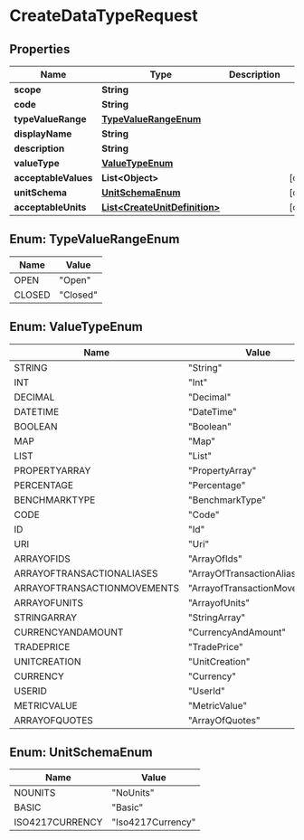 
# CreateDataTypeRequest

## Properties
Name | Type | Description | Notes
------------ | ------------- | ------------- | -------------
**scope** | **String** |  | 
**code** | **String** |  | 
**typeValueRange** | [**TypeValueRangeEnum**](#TypeValueRangeEnum) |  | 
**displayName** | **String** |  | 
**description** | **String** |  | 
**valueType** | [**ValueTypeEnum**](#ValueTypeEnum) |  | 
**acceptableValues** | **List&lt;Object&gt;** |  |  [optional]
**unitSchema** | [**UnitSchemaEnum**](#UnitSchemaEnum) |  |  [optional]
**acceptableUnits** | [**List&lt;CreateUnitDefinition&gt;**](CreateUnitDefinition.md) |  |  [optional]


<a name="TypeValueRangeEnum"></a>
## Enum: TypeValueRangeEnum
Name | Value
---- | -----
OPEN | &quot;Open&quot;
CLOSED | &quot;Closed&quot;


<a name="ValueTypeEnum"></a>
## Enum: ValueTypeEnum
Name | Value
---- | -----
STRING | &quot;String&quot;
INT | &quot;Int&quot;
DECIMAL | &quot;Decimal&quot;
DATETIME | &quot;DateTime&quot;
BOOLEAN | &quot;Boolean&quot;
MAP | &quot;Map&quot;
LIST | &quot;List&quot;
PROPERTYARRAY | &quot;PropertyArray&quot;
PERCENTAGE | &quot;Percentage&quot;
BENCHMARKTYPE | &quot;BenchmarkType&quot;
CODE | &quot;Code&quot;
ID | &quot;Id&quot;
URI | &quot;Uri&quot;
ARRAYOFIDS | &quot;ArrayOfIds&quot;
ARRAYOFTRANSACTIONALIASES | &quot;ArrayOfTransactionAliases&quot;
ARRAYOFTRANSACTIONMOVEMENTS | &quot;ArrayofTransactionMovements&quot;
ARRAYOFUNITS | &quot;ArrayofUnits&quot;
STRINGARRAY | &quot;StringArray&quot;
CURRENCYANDAMOUNT | &quot;CurrencyAndAmount&quot;
TRADEPRICE | &quot;TradePrice&quot;
UNITCREATION | &quot;UnitCreation&quot;
CURRENCY | &quot;Currency&quot;
USERID | &quot;UserId&quot;
METRICVALUE | &quot;MetricValue&quot;
ARRAYOFQUOTES | &quot;ArrayOfQuotes&quot;


<a name="UnitSchemaEnum"></a>
## Enum: UnitSchemaEnum
Name | Value
---- | -----
NOUNITS | &quot;NoUnits&quot;
BASIC | &quot;Basic&quot;
ISO4217CURRENCY | &quot;Iso4217Currency&quot;



